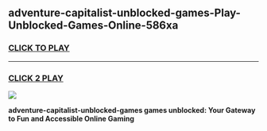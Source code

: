 
## adventure-capitalist-unblocked-games-Play-Unblocked-Games-Online-586xa
<h3>
<a href="https://premium76.site?title=adventure-capitalist-unblocked-games&ref=25A">CLICK TO PLAY</a></h3>
<hr>

<h3>
<a href="https://premium76.site?title=adventure-capitalist-unblocked-games&ref=25A">CLICK 2 PLAY</a>
  
</h3>

<a href="https://premium76.site?title=adventure-capitalist-unblocked-games&ref=25A"><img src="https://clearcache.store/games.png"></a>


**adventure-capitalist-unblocked-games games unblocked: Your Gateway to Fun and Accessible Online Gaming**
